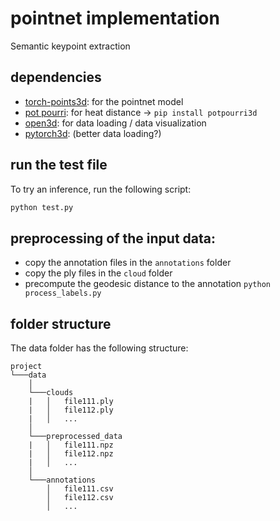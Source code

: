 # pointnet implementation
Semantic keypoint extraction

## dependencies

* [torch-points3d](https://github.com/torch-points3d/torch-points3d): for the pointnet model
* [pot pourri](https://github.com/nmwsharp/potpourri3d): for heat distance -> `pip install potpourri3d`
* [open3d](http://www.open3d.org/): for data loading / data visualization
* [pytorch3d](https://pytorch3d.org/): (better data loading?)

## run the test file

To try an inference, run the following script:
```bash
python test.py
```

## preprocessing of the input data:

* copy the annotation files in the `annotations` folder
* copy the ply files in the `cloud` folder
* precompute the geodesic distance to the annotation `python process_labels.py`

## folder structure

The data folder has the following structure:
```
project
└───data
    │
    └───clouds
    |   │   file111.ply
    |   │   file112.ply
    |   │   ...
    │
    └───preprocessed_data
    |   │   file111.npz
    |   │   file112.npz
    |   │   ...
    │
    └───annotations
        │   file111.csv
        │   file112.csv
        │   ...
```
